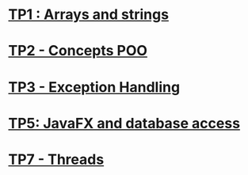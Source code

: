 # [TP1 : Arrays and strings](https://github.com/Abdelmonaim11/POO_JAVA_TPS/tree/main/TP1)
# [TP2 - Concepts POO](https://github.com/Abdelmonaim11/POO_JAVA_TPS/tree/main/TP2)
# [TP3 - Exception Handling](https://github.com/Abdelmonaim11/POO_JAVA_TPS/tree/main/TP3)
# [TP5: JavaFX and database access](https://github.com/Abdelmonaim11/POO_JAVA_TPS/tree/main/tp5JavaFx)
# [TP7 - Threads](https://github.com/Abdelmonaim11/POO_JAVA_TPS/tree/main/TP7)

